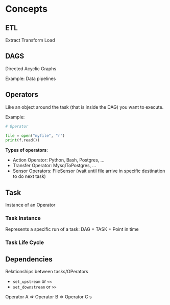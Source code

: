 # Concepts

## ETL

Extract Transform Load

## DAGS

Directed Acyclic Graphs

Example: Data pipelines

## Operators

Like an object around the task (that is inside the DAG) you want to execute.

Example:

```py
# Operator

file = open("myfile", "r")
print(f.read())
```

**Types of operators**:

- Action Operator: Python, Bash, Postgres, ...
- Transfer Operator: MysqlToPostgres, ...
- Sensor Operators: FileSensor (wait until file arrive in specific destination to do next task)

## Task

Instance of an Operator

### Task Instance

Represents a specific run of a task: DAG + TASK + Point in time

### Task Life Cycle

## Dependencies

Relationships between tasks/OPerators

- `set_upstream` or `<<`
- `set_downstream` or `>>`

Operator A => Operator B => Operator C
s

